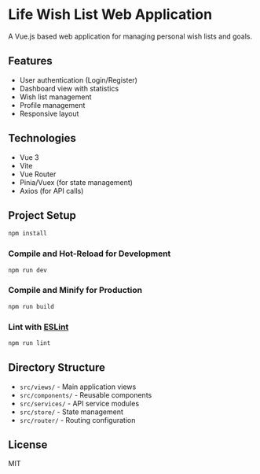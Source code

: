 # Life Wish List Web Application

A Vue.js based web application for managing personal wish lists and goals.

## Features

- User authentication (Login/Register)
- Dashboard view with statistics
- Wish list management
- Profile management
- Responsive layout

## Technologies

- Vue 3
- Vite
- Vue Router
- Pinia/Vuex (for state management)
- Axios (for API calls)

## Project Setup

```sh
npm install
```

### Compile and Hot-Reload for Development

```sh
npm run dev
```

### Compile and Minify for Production

```sh
npm run build
```

### Lint with [ESLint](https://eslint.org/)

```sh
npm run lint
```

## Directory Structure

- `src/views/` - Main application views
- `src/components/` - Reusable components
- `src/services/` - API service modules
- `src/store/` - State management
- `src/router/` - Routing configuration

## License

MIT
